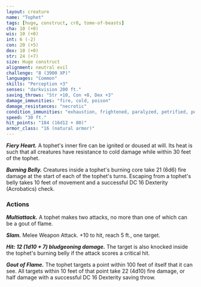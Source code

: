 ```yaml
---
layout: creature
name: "Tophet"
tags: [huge, construct, cr8, tome-of-beasts]
cha: 10 (+0)
wis: 10 (+0)
int: 6 (-2)
con: 20 (+5)
dex: 10 (+0)
str: 24 (+7)
size: Huge construct
alignment: neutral evil
challenge: "8 (3900 XP)"
languages: "Common"
skills: "Perception +3"
senses: "darkvision 200 ft."
saving_throws: "Str +10, Con +8, Dex +3"
damage_immunities: "fire, cold, poison"
damage_resistances: "necrotic"
condition_immunities: "exhaustion, frightened, paralyzed, petrified, poisoned"
speed: "30 ft."
hit_points: "184 (16d12 + 80)"
armor_class: "16 (natural armor)"
---
```


***Fiery Heart.*** A tophet's inner fire can be ignited or doused at will. Its heat is such that all creatures have resistance to cold damage while within 30 feet of the tophet.

***Burning Belly.*** Creatures inside a tophet's burning core take 21 (6d6) fire damage at the start of each of the tophet's turns. Escaping from a tophet's belly takes 10 feet of movement and a successful DC 16 Dexterity (Acrobatics) check.

### Actions

***Multiattack.*** A tophet makes two attacks, no more than one of which can be a gout of flame.

***Slam.*** Melee Weapon Attack. +10 to hit, reach 5 ft., one target.

***Hit: 12 (1d10 + 7) bludgeoning damage.*** The target is also knocked inside the tophet's burning belly if the attack scores a critical hit.

***Gout of Flame.*** The tophet targets a point within 100 feet of itself that it can see. All targets within 10 feet of that point take 22 (4d10) fire damage, or half damage with a successful DC 16 Dexterity saving throw.

